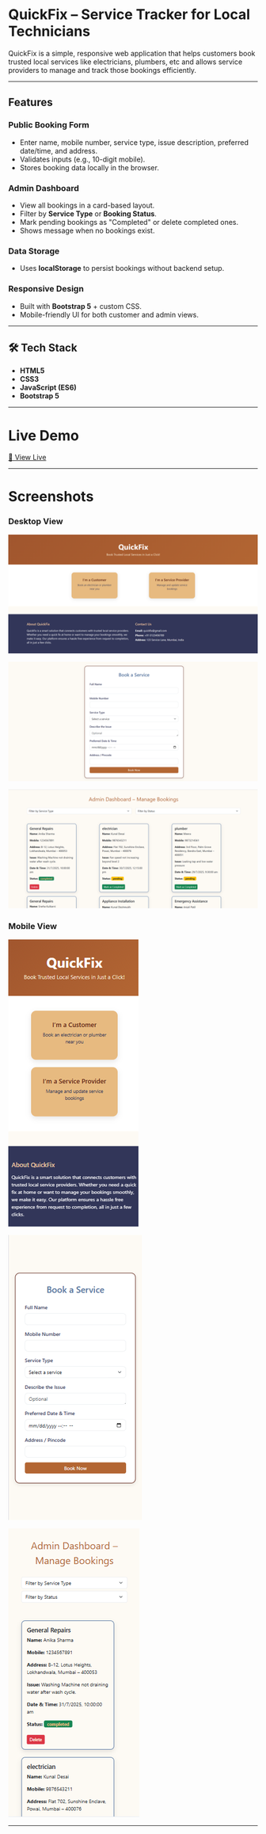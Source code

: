 # QuickFix – Service Tracker for Local Technicians

QuickFix is a simple, responsive web application that helps customers book trusted local services like electricians, plumbers, etc and allows service providers to manage and track those bookings efficiently.

---

## Features

### Public Booking Form
- Enter name, mobile number, service type, issue description, preferred date/time, and address.
- Validates inputs (e.g., 10-digit mobile).
- Stores booking data locally in the browser.

### Admin Dashboard
- View all bookings in a card-based layout.
- Filter by **Service Type** or **Booking Status**.
- Mark pending bookings as "Completed" or delete completed ones.
- Shows message when no bookings exist.

### Data Storage
- Uses **localStorage** to persist bookings without backend setup.

### Responsive Design
- Built with **Bootstrap 5** + custom CSS.
- Mobile-friendly UI for both customer and admin views.

---

## 🛠️ Tech Stack

- **HTML5**
- **CSS3**
- **JavaScript (ES6)**
- **Bootstrap 5**

---

# Live Demo

[🔗 View Live]()

---

# Screenshots

### Desktop View

![Desktop Screenshot](images/ds1.png)

![Desktop Screenshot](images/ds2.png)

![Desktop Screenshot](images/ds3.png)

### Mobile View

![Mobile Screenshot](images/ms1.png)

 
![Mobile Screenshot](images/ms2.png)


![Mobile Screenshot](images/ms3.png)

---
